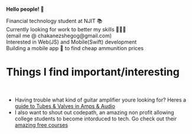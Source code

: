 <b>Hello people! 🤝 </b>
<p>
  Financial technology student at NJIT 📚<br>
  Currently looking for work to better my skills 👨🏾‍💻 <br>
  (email me @ chakanezshegog@gmail.com)<br>
  Interested in Web(JS) and Mobile(Swift) development<br>
  Building a mobile app 📱 to find cheap ammunition prices 
</p>

<p>
  <h1>Things I find important/interesting</h1><br>
  <ul>
  <li> Having trouble what kind of guitar amplifier youre looking for? Heres a <a href="https://spartanmusic.co.uk/blogs/smblog/beginner-guide-to-tubes-valves-in-amps-audio"> guide to Tubes & Valves in Amps & Audio</a> </li>
  <li> I also want to shout out codepath, an amazing non profit allowing college students to become intorduced to tech. Go check out their  <a href="https://codepath.org"> amazing free courses
  </li>
   
  </ul>
</p>
